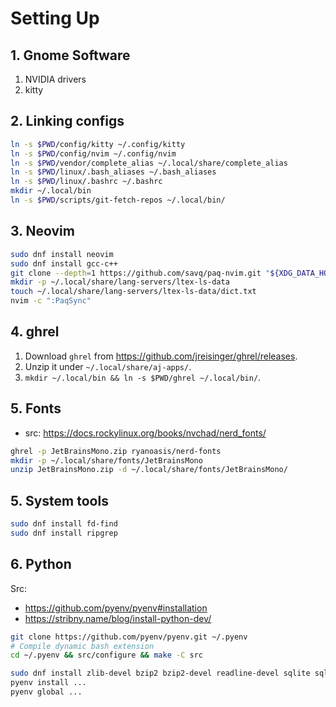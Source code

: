 # Setting Up

## 1. Gnome Software

1. NVIDIA drivers
2. kitty

## 2. Linking configs

```bash
ln -s $PWD/config/kitty ~/.config/kitty
ln -s $PWD/config/nvim ~/.config/nvim
ln -s $PWD/vendor/complete_alias ~/.local/share/complete_alias
ln -s $PWD/linux/.bash_aliases ~/.bash_aliases
ln -s $PWD/linux/.bashrc ~/.bashrc
mkdir ~/.local/bin
ln -s $PWD/scripts/git-fetch-repos ~/.local/bin/
```

## 3. Neovim

```bash
sudo dnf install neovim
sudo dnf install gcc-c++
git clone --depth=1 https://github.com/savq/paq-nvim.git "${XDG_DATA_HOME:-$HOME/.local/share}"/nvim/site/pack/paqs/start/paq-nvim
mkdir -p ~/.local/share/lang-servers/ltex-ls-data
touch ~/.local/share/lang-servers/ltex-ls-data/dict.txt
nvim -c ":PaqSync"
```

## 4. ghrel

1. Download `ghrel` from https://github.com/jreisinger/ghrel/releases.
2. Unzip it under `~/.local/share/aj-apps/`.
3. `mkdir ~/.local/bin && ln -s $PWD/ghrel ~/.local/bin/`.

## 5. Fonts

* src: https://docs.rockylinux.org/books/nvchad/nerd_fonts/

```bash
ghrel -p JetBrainsMono.zip ryanoasis/nerd-fonts
mkdir -p ~/.local/share/fonts/JetBrainsMono
unzip JetBrainsMono.zip -d ~/.local/share/fonts/JetBrainsMono/
```

## 5. System tools

```bash
sudo dnf install fd-find
sudo dnf install ripgrep
```

## 6. Python

Src:
* https://github.com/pyenv/pyenv#installation
* https://stribny.name/blog/install-python-dev/

```bash
git clone https://github.com/pyenv/pyenv.git ~/.pyenv
# Compile dynamic bash extension
cd ~/.pyenv && src/configure && make -C src

sudo dnf install zlib-devel bzip2 bzip2-devel readline-devel sqlite sqlite-devel openssl-devel xz xz-devel libffi-devel findutils
pyenv install ...
pyenv global ...
```
